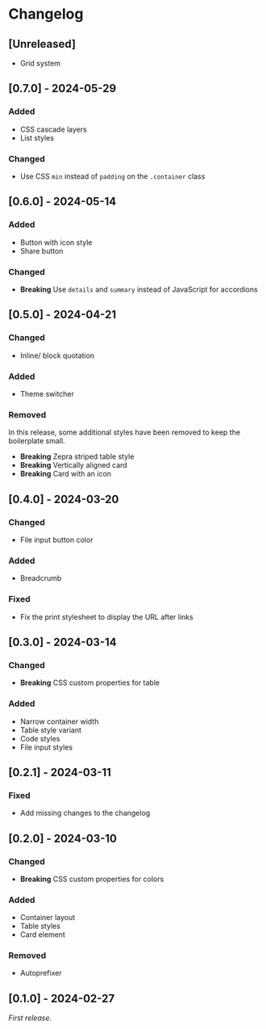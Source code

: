 # Changelog

## [Unreleased]

- Grid system

## [0.7.0] - 2024-05-29

### Added

- CSS cascade layers
- List styles

### Changed

- Use CSS `min` instead of `padding` on the `.container` class

## [0.6.0] - 2024-05-14

### Added

- Button with icon style
- Share button

### Changed

- **Breaking** Use `details` and `summary` instead of JavaScript for accordions

## [0.5.0] - 2024-04-21

### Changed

- Inline/ block quotation

### Added

- Theme switcher

### Removed

In this release, some additional styles have been removed to keep the boilerplate small.

- **Breaking** Zepra striped table style
- **Breaking** Vertically aligned card
- **Breaking** Card with an icon

## [0.4.0] - 2024-03-20

### Changed

- File input button color

### Added

- Breadcrumb

### Fixed

- Fix the print stylesheet to display the URL after links

## [0.3.0] - 2024-03-14

### Changed

- **Breaking** CSS custom properties for table

### Added

- Narrow container width
- Table style variant
- Code styles
- File input styles

## [0.2.1] - 2024-03-11

### Fixed

- Add missing changes to the changelog

## [0.2.0] - 2024-03-10

### Changed

- **Breaking** CSS custom properties for colors

### Added

- Container layout
- Table styles
- Card element

### Removed

- Autoprefixer

## [0.1.0] - 2024-02-27

_First release._
